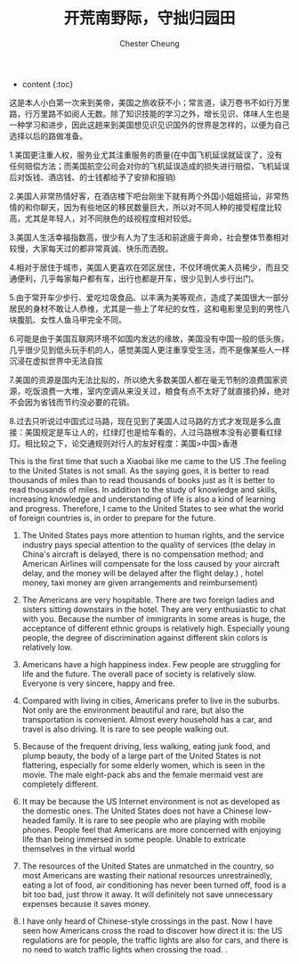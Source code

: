 ﻿---
layout: post
title:  "开荒南野际，守拙归园田"
categories: thinking
tags: thinking America
author: Chester Cheung
---

* content
{:toc}



这是本人小白第一次来到美帝，美国之旅收获不小；常言道，读万卷书不如行万里路，行万里路不如阅人无数。除了知识技能的学习之外，增长见识、体味人生也是一种学习和进步，因此这趟来到美国想见识见识国外的世界是怎样的，以便为自己选择以后的路做准备。

1.美国更注重人权，服务业尤其注重服务的质量(在中国飞机延误就延误了，没有任何赔偿方法；而美国航空公司会对你的飞机延误造成的损失进行赔偿，飞机延误后对饭钱、酒店钱、的士钱都给予了安排和报销)

2.美国人非常热情好客，在酒店楼下吧台刚坐下就有两个外国小姐姐搭讪，非常热情的和你聊天，因为有些地区的移民数量巨大，所以对不同人种的接受程度比较高，尤其是年轻人，对不同肤色的歧视程度相对较低。

3.美国人生活幸福指数高，很少有人为了生活和前途疲于奔命，社会整体节奏相对较慢，大家每天过的都非常真诚、快乐而洒脱。

4.相对于居住于城市，美国人更喜欢在郊区居住，不仅环境优美人员稀少，而且交通便利，几乎每家每户都有车，出行也都是开车，很少见到人步行出门。

5.由于常开车少步行、爱吃垃圾食品、以丰满为美等观点，造成了美国很大一部分居民的身材不敢让人恭维，尤其是一些上了年纪的女性，这和电影里见到的男性八块腹肌、女性人鱼马甲完全不同。

6.可能是由于美国互联网环境不如国内发达的缘故，美国没有中国一般的低头族，几乎很少见到低头玩手机的人，感觉美国人更注重享受生活，而不是像某些人一样沉浸在虚拟世界中无法自拔

7.美国的资源是国内无法比拟的，所以绝大多数美国人都在毫无节制的浪费国家资源，吃饭浪费一大堆，室内空调从来没关过，粮食有点不太好了就直接扔掉，绝对不会因为省钱而节约没必要的花销。

8.过去只听说过中国式过马路，现在见到了美国人过马路的方式才发现是多么直接：美国规定是车让人的，红绿灯也是给车看的，人过马路根本没有必要看红绿灯。相比较之下，论交通规则对行人的友好程度：美国>中国>香港

This is the first time that such a Xiaobai like me came to the US .The feeling to the United States is not small. As the saying goes, it is better to read thousands of miles than to read thousands of books just as It is better to read thousands of miles. In addition to the study of knowledge and skills, increasing knowledge and understanding of life is also a kind of learning and progress. Therefore, I came to the United States to see what the world of foreign countries is, in order to prepare for the future.

1. The United States pays more attention to human rights, and the service industry pays special attention to the quality of services (the delay in China's aircraft is delayed, there is no compensation method; and American Airlines will compensate for the loss caused by your aircraft delay, and the money will be delayed after the flight delay.) , hotel money, taxi money are given arrangements and reimbursement)

2. The Americans are very hospitable. There are two foreign ladies and sisters sitting downstairs in the hotel. They are very enthusiastic to chat with you. Because the number of immigrants in some areas is huge, the acceptance of different ethnic groups is relatively high. Especially young people, the degree of discrimination against different skin colors is relatively low.

3. Americans have a high happiness index. Few people are struggling for life and the future. The overall pace of society is relatively slow. Everyone is very sincere, happy and free.

4. Compared with living in cities, Americans prefer to live in the suburbs. Not only are the environment beautiful and rare, but also the transportation is convenient. Almost every household has a car, and travel is also driving. It is rare to see people walking out.

5. Because of the frequent driving, less walking, eating junk food, and plump beauty, the body of a large part of the United States is not flattering, especially for some elderly women, which is seen in the movie. The male eight-pack abs and the female mermaid vest are completely different.

6. It may be because the US Internet environment is not as developed as the domestic ones. The United States does not have a Chinese low-headed family. It is rare to see people who are playing with mobile phones. People feel that Americans are more concerned with enjoying life than being immersed in some people. Unable to extricate themselves in the virtual world

7. The resources of the United States are unmatched in the country, so most Americans are wasting their national resources unrestrainedly, eating a lot of food, air conditioning has never been turned off, food is a bit too bad, just throw it away. It will definitely not save unnecessary expenses because it saves money.

8. I have only heard of Chinese-style crossings in the past. Now I have seen how Americans cross the road to discover how direct it is: the US regulations are for people, the traffic lights are also for cars, and there is no need to watch traffic lights when crossing the road. .